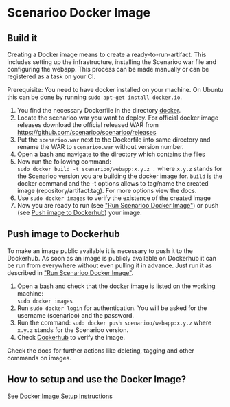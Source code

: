 # Scenarioo Docker Image

## Build it

Creating a Docker image means to create a ready-to-run-artifact. This includes setting up the infrastructure, installing the Scenarioo war file and configuring the webapp. This process can be made manually or can be registered as a task on your CI.

Prerequisite: You need to have docker installed on your machine. On Ubuntu this can be done by running `sudo apt-get install docker.io`.

1. You find the necessary Dockerfile in the directory [docker](https://github.com/scenarioo/scenarioo/tree/develop/docker).
2. Locate the scenarioo.war you want to deploy. For official docker image releases download the official released WAR from https://github.com/scenarioo/scenarioo/releases 
3. Put the `scenarioo.war` next to the Dockerfile into same directory and rename the WAR to `scenarioo.war` without version number.
4. Open a bash and navigate to the directory which contains the files
5. Now run the following command:  
`sudo docker build -t scenarioo/webapp:x.y.z .`
where `x.y.z` stands for the Scenarioo version you are building the docker image for.
`build` is the docker command and the -t options allows to tag/name the created image (repository/artifact:tag). For more options view the docs.
6. Use `sudo docker images` to verify the existence of the created image
7. Now you are ready to run (see ["Run Scenarioo Docker Image"](../tutorial/Scenarioo-Viewer-Docker-Image#run-scenarioo-docker-image)) or push (see [Push image to Dockerhub](#Push-image-to-Dockerhub)) your image.

## Push image to Dockerhub
To make an image public available it is necessary to push it to the Dockerhub. As soon as an image is publicly available on Dockerhub it can be run from everywhere without even pulling it in advance. Just run it as described in ["Run Scenarioo Docker Image"](../tutorial/Scenarioo-Viewer-Docker-Image#run-scenarioo-docker-image).  
  
1. Open a bash and check that the docker image is listed on the working machine:  
`sudo docker images`
2. Run `sudo docker login` for authentication. You will be asked for the username (scenarioo) and the password.
3. Run the command: `sudo docker push scenarioo/webapp:x.y.z` where `x.y.z` stands for the Scenarioo version.
4. Check [Dockerhub](https://hub.docker.com/u/scenarioo/) to verify the image.

Check the docs for further actions like deleting, tagging and other commands on images.

## How to setup and use the Docker Image?

See [Docker Image Setup Instructions](../tutorial/Scenarioo-Viewer-Docker-Image.md)

